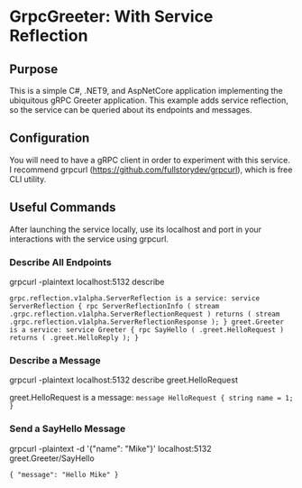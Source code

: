 # GrpcGreeter: With Service Reflection

## Purpose

This is a simple C#, .NET9, and AspNetCore application implementing the
ubiquitous gRPC Greeter application. This example adds service reflection,
so the service can be queried about its endpoints and messages.

## Configuration

You will need to have a gRPC client in order to experiment with this service.
I recommend grpcurl (https://github.com/fullstorydev/grpcurl), which is free
CLI utility.

## Useful Commands

After launching the service locally, use its localhost and port in your
interactions with the service using grpcurl.

### Describe All Endpoints

grpcurl -plaintext localhost:5132 describe

`grpc.reflection.v1alpha.ServerReflection is a service:
service ServerReflection {
rpc ServerReflectionInfo ( stream .grpc.reflection.v1alpha.ServerReflectionRequest ) returns ( stream .grpc.reflection.v1alpha.ServerReflectionResponse );
}
greet.Greeter is a service:
service Greeter {
rpc SayHello ( .greet.HelloRequest ) returns ( .greet.HelloReply );
}`

### Describe a Message

grpcurl -plaintext localhost:5132 describe greet.HelloRequest

greet.HelloRequest is a message:
`message HelloRequest {
string name = 1;
}`

### Send a SayHello Message

grpcurl -plaintext -d '{"name": "Mike"}' localhost:5132 greet.Greeter/SayHello

`{
"message": "Hello Mike"
}`


